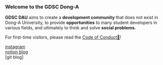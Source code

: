 ### ﻿Welcome to the GDSC Dong-A

**GDSC DAU** aims to create a **development community** that does not exist in Dong-A University, to provide **opportunities** to many student developers in various fields, and ultimately to think and solve **social problems.**

For first-time visitors, please read the [Code of Conduct📃](https://knowing-marscapone-3ed.notion.site/GDSC-DAU-CoC-17d359be9f75410cad1bf6c65dbf2f18)!

[instagram](https://www.instagram.com/gdsc_dau/)  <br>
[notion blog](https://www.notion.so/b60269be149643e4b15ce3d5dd3f7b81) <br> 
[git blog] <br>
